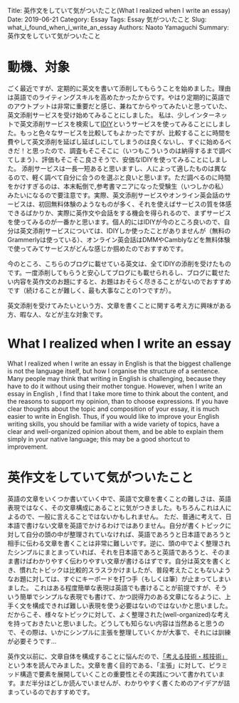 Title: 英作文をしていて気がついたこと(What I realized when I write an essay)
Date: 2019-06-21
Category: Essay
Tags: Essay 気がついたこと
Slug: what_i_found_when_i_write_an_essay
Authors: Naoto Yamaguchi
Summary: 英作文をしていて気がついたこと


# 動機、対象
ごく最近ですが、定期的に英文を書いて添削してもらうことを始めました。理由は英語でのライティングスキルを高めたかったからです。やはり定期的に英語でのアウトプットは非常に重要だと感じ、兼ねてからやってみたいと思っていた、英文添削サービスを受け始めてみることにしました。
私は、少しインターネットで英文添削サービスを検索して[IDIY](https://idiy.biz/)というサービスを使ってみることにしました。もっと色々なサービスを比較してもよかったですが、比較することに時間を費やして英文添削を延ばし延ばしにしてしまうのは良くないし、すぐに始めるべきだ！と思ったので、調査もそこそこに（いつもこういうのは納得するまで調べてしまう）、評価もそこそこ良さそうで、安価なIDIYを使ってみることにしました。
添削サービスは一長一短あると思いますし、人によって適したものは異なるので、軽く調べて自分に合うのを選ぶと良いと思います。ただ調べるのに時間をかけすぎるのは、本末転倒で,参考書マニアになった受験生（いつしかの私）みたいになるので要注意です。実際、英文添削サービスやオンライン英会話のサービスは、初回無料体験のようなものが多く、それを使えばサービスの質を体感できるばかりか、実際に英作文や会話をする機会を得られるので、まずサービスを使ってみるのが一番かと思います。個人的にはIDIYが今のところ良いので、自分は英文添削サービスについては、IDIYしか使ったことがありませんが（無料のGrammerlyは使っている）、オンライン英会話はDMMやCamblyなどを無料体験で使ってみてサービスがどんな感じか掴めたのでおすすめです。

今のところ、こちらのブログに載せている英文は、全てIDIYの添削を受けたものです。一度添削してもらうと安心してブログにも載せられるし、ブログに載せたい内容を英作文のお題にすると、お題はおそらく尽きることがないのでおすすめです（続けることが難しく、最も大事なことの1つですが）。

英文添削を受けてみたいという方、文章を書くことに関する考え方に興味がある方、暇な人、などが主な対象です。

# What I realized when I write an essay
What I realized when I write an essay in English is that the biggest challenge is not the language itself, but how I organise the structure of a sentence.
Many people may think that writing in English is challenging, because they have to do it without using their mother tongue.
However, when I write an essay in English , I find that I take more time to think about the content, and the reasons to support my opinion, than to choose expressions.
If you have clear thoughts about the topic and composition of your essay, it is much easier to write in English.
Thus, if you would like to improve your English writing skills, you should be familiar with a wide variety of topics, have a clear and well-organized opinion about them, and be able to explain them simply in your native language; this may be a good shortcut to improvement.


# 英作文をしていて気がついたこと
英語の文章をいくつか書いていく中で、英語で文章を書くことの難しさは、英語表現ではなく、その文章構成にあることに気がつきました。もちろんこれは人によるので、一般に言えることではないかもしれません。
ただ、普通に考えて、日本語で書けない文章を英語でかけるわけではありません。自分が書くトピックに対して自分の頭の中が整理されていなければ、英語であろうと日本語であろうと相手に伝わる文章を書くことは非常に難しいです。逆に、頭の中でよく整理されたシンプルにまとまっていれば、それを日本語であろと英語であろうと、そのまま書けばわかりやすく伝わりやすい文章が書けるはずです。自分は英文を書くとき、慣れたトピックは比較的スラスラかけましたが、普段考えたこともないようなお題に対しては、すぐにキーボードを打つ手（もしくは筆）が止まってしまいました。
これはある程度簡単な表現は英語でも書けることが前提ですが、そういう簡単でシンプルな表現でも書けて、かつ説得力のある文章になるように、上手く文を構成できれば難しい表現を使う必要はないのではないかと思いました。
だからこそ、様々なトピックに対して、よく整理された(well-organized)な考えを持っておきたいと思いました。どうしても知らない内容は当然あると思うので、その際は、いかにシンプルに主張を整理していくかが大事で、それには訓練が必要そうです...

英作文以前に、文章自体を構成することに悩んだので、[「考える技術・核技術」](https://www.amazon.co.jp/%E8%80%83%E3%81%88%E3%82%8B%E6%8A%80%E8%A1%93%E3%83%BB%E6%9B%B8%E3%81%8F%E6%8A%80%E8%A1%93%E2%80%95%E5%95%8F%E9%A1%8C%E8%A7%A3%E6%B1%BA%E5%8A%9B%E3%82%92%E4%BC%B8%E3%81%B0%E3%81%99%E3%83%94%E3%83%A9%E3%83%9F%E3%83%83%E3%83%89%E5%8E%9F%E5%89%87-%E3%83%90%E3%83%BC%E3%83%90%E3%83%A9-%E3%83%9F%E3%83%B3%E3%83%88/dp/4478490279)という本を読んでみました。文章を書く目的である、「主張」に対して、ピラミッド構造で要素を展開していくことの重要性とその実践について書かれています。まだ半分ほどしか読んでいませんが、わかりやすく書くためのアイデアが詰まっているのでおすすめです。